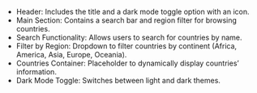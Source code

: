 - Header: Includes the title and a dark mode toggle option with an icon.
- Main Section: Contains a search bar and region filter for browsing countries.
- Search Functionality: Allows users to search for countries by name.
- Filter by Region: Dropdown to filter countries by continent (Africa, America, Asia, Europe, Oceania).
- Countries Container: Placeholder to dynamically display countries’ information.
- Dark Mode Toggle: Switches between light and dark themes.

